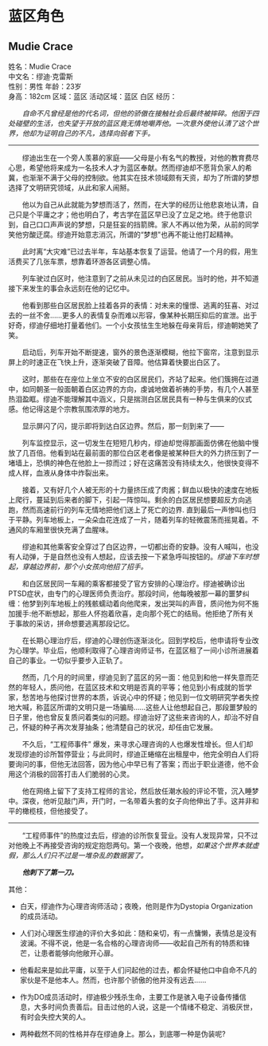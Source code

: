# 蓝区角色
## Mudie Crace

姓名：Mudie Crace  
中文名：缪迪·克雷斯  
性别：男性 
年龄：23岁  
身高：182cm 
区域：蓝区
活动区域：蓝区 白区
经历：

&emsp;&emsp;*自命不凡曾经是他的代名词，但他的骄傲在接触社会后最终被摔碎。他困于四处碰壁的生活，也失望于开放的蓝区竟无情地嘲弄他。一次意外使他认清了这个世界，他却为证明自己的不凡，选择向弱者下手。*
* * *
&emsp;&emsp;缪迪出生在一个旁人羡慕的家庭——父母是小有名气的教授，对他的教育费尽心思，希望他将来成为一名技术人才为蓝区奉献。然而缪迪却不愿背负家人的希冀，也渐渐不满于父母的控制欲。他其实在技术领域颇有天资，却为了所谓的梦想选择了文明研究领域，从此和家人闹掰。

&emsp;&emsp;他以为自己从此就能为梦想而活了，然而，在大学的经历让他悲哀地认清，自己只是个平庸之才；他也明白了，考古学在蓝区早已没了立足之地。终于他意识到，自己口口声声说的梦想，只是狂妄的挡箭牌。家人不再以他为荣，从前的同学笑他穷酸迂腐。缪迪开始意志消沉，所谓的“梦想"也再不能让他打起精神。

&emsp;&emsp;此时离“大灾难”已过去半年，车站基本恢复了运营。他请了一个月的假，用生活费买了几张车票，想靠着环游各区调整心情。

&emsp;&emsp;列车驶过白区时，他注意到了之前从未见过的白区居民。当时的他，并不知道接下来发生的事会永远刻在他的记忆中。

&emsp;&emsp;他看到那些白区居民脸上挂着各异的表情：对未来的憧憬、逃离的狂喜、对过去的一丝不舍……更多人的表情复杂而难以形容，像某种长期压抑后的宣泄。出于好奇，缪迪仔细地打量着他们。一个小女孩怯生生地躲在母亲背后，缪迪朝她笑了笑。

&emsp;&emsp;启动后，列车开始不断提速，窗外的景色逐渐模糊，他拉下窗帘，注意到显示屏上的时速正在飞快上升，逐渐突破了音障。他估算着快要出白区了。

&emsp;&emsp;这时，那些在在座位上坐立不安的白区居民们，齐站了起来。他们簇拥在过道中，如同朝圣一般面朝着白区边界的方向，虔诚地做着祈祷的手势，有几个人甚至热泪盈眶。缪迪不能理解其中涵义，只是揣测白区居民具有一种与生俱来的仪式感。他记得这是个宗教氛围浓厚的地方。

&emsp;&emsp;显示屏闪了闪，提示即将到达白区边界。然后，那一刻到来了——

&emsp;&emsp;列车监控显示，这一切发生在短短几秒内，缪迪却觉得那画面仿佛在他脑中慢放了几百倍。他看到站在最前面的那位白区老者像是被某种巨大的外力挤压到了一堵墙上，恐惧的神色在他脸上一掠而过；好在这痛苦没有持续太久，他很快变得不成人样，血液从身体中炸裂出来。

&emsp;&emsp;接着，又有好几个人被无形的十力量挤压成了肉酱；鲜血以极快的速度在地板上爬行，蔓延到后来者的脚下，引起一阵惊叫。剩余的白区居民想要超反方向逃跑，然而高速前行的列车无情地把他们送上了死亡的边界. 直到最后一声惨叫也归于平静。列车地板上，一朵朵血花连成了一片，随着列车的轻微震荡而摇晃着。不通风的车厢里很快充满了血腥味。

&emsp;&emsp;缪迪和其他乘客安全穿过了白区边界，一切都出奇的安静。没有人喊叫，也没有人动弹，于是自然也没有人想起，应该去按一下紧急呼叫按钮的。*缪迪下车时想起，穿越边界前，那个小女孩向他招了招手。*

&emsp;&emsp;和白区居民同一车厢的乘客都接受了官方安排的心理治疗。缪迪被确诊出PTSD症状，由专门的心理医师负责治疗。那段时间，他每晚被那一幕的噩梦纠缠：他梦到列车地板上的残骸蠕动着向他爬来，发出哭叫的声音，质问他为何不施加援手:他不断想起，那些人怀抱着欣喜，走向那个死亡的结局。他拒绝了所有关于事故的采访，拼命想要逃离那段记忆。

&emsp;&emsp;在长期心理治疗后，缪迪的心理创伤逐渐淡化。回到学校后，他申请将专业改为心理学。毕业后，他顺利取得了心理咨询师证书，在蓝区租了一间小诊所进展着自己的事业。一切似乎要步入正轨了。

&emsp;&emsp;然而，几个月的时间里，缪迪见到了蓝区的另一面：他见到和他一样失意而茫然的年轻人，质问他，在蓝区技术和文明是否真的平等；他见到小有成就的哲学家，愁苦地与他探讨世界的本质，诉说心中的怀疑；他见到一位文明研究学者失控地大喊，称蓝区所谓的文明只是一场骗局……这些人让他想起自己，那段噩梦般的日子里，他也曾反复质问着类似的问题。缪迪治好了这些来咨询的人，却治不好自己，怀疑的种子再次发芽抽条；他清楚自己的状况，却任由它发展。

&emsp;&emsp;不久后，“工程师事件” 爆发，来寻求心理咨询的人也爆发性增长。但人们却发现缪迪的诊所暂停营业；与此同时，缪迪正蜷缩在出租屋中，他完全明白人们将要询问的事，但他无法回答，因为他心中早已有了答案；而出于职业道德，他不会用这个消极的回答打击人们脆弱的心灵。

&emsp;&emsp;他在网络上留下了支持工程师的言论，然后放任潮水般的评论不管，沉入睡梦中。深夜，他听见敲门声，开门时，一名带着头套的女子向他伸出了手。这并非和平的橄榄枝，但他接受了。
* * *
&emsp;&emsp;“工程师事件”的热度过去后，缪迪的诊所恢复营业。没有人发现异常，只不过对他晚上不再接受咨询的规定抱怨两句。第一个夜晚，他想，*如果这个世界本就虚假，那么人们只不过是一堆杂乱的数据罢了。*

&emsp;&emsp;***他刺下了第一刀。***

其他：

- 白天，缪迪作为心理咨询师活动；夜晚，他则是作为Dystopia Organization的成员活动。

- 人们对心理医生缪迪的评价大多如此：随和亲切，有一点慵懒，表情总是没有波澜。不得不说，他是一名合格的心理咨询师——收起自己所有的特质和锋芒，让患者能够向他敞开心扉。

- 他看起来是如此平庸，以至于人们问起他的过去，都会怀疑他口中自命不凡的家伙是不是他本人。然而，也许那个骄傲的他并没有远去……

- 作为DO成员活动时，缪迪极少残杀生命，主要工作是骇入电子设备传播信息，大多时间负责善后。目击过他的人说，这是一个情绪不稳定、消极厌世，有时会失控大笑的人。

- 两种截然不同的性格并存在缪迪身上。那么，到底哪一种是伪装呢?